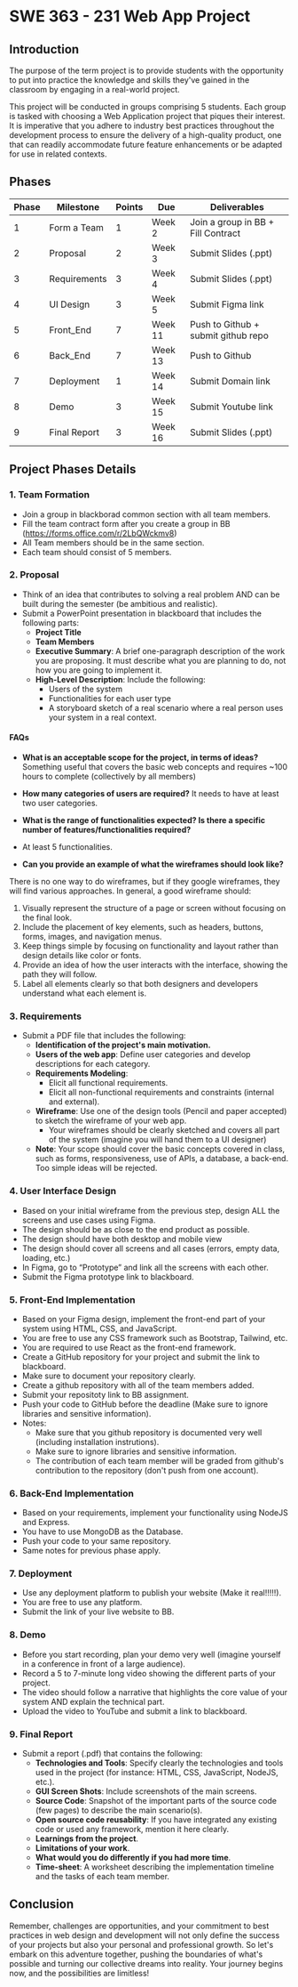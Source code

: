 # SWE 363 - 231 Web App Project

## Introduction

The purpose of the term project is to provide students with the opportunity to put into practice the knowledge and skills they've gained in the classroom by engaging in a real-world project.

This project will be conducted in groups comprising 5 students. Each group is tasked with choosing a Web Application project that piques their interest. It is imperative that you adhere to industry best practices throughout the development process to ensure the delivery of a high-quality product, one that can readily accommodate future feature enhancements or be adapted for use in related contexts.

## Phases

| Phase              | Milestone        | Points | Due    | Deliverables                           |
|--------------------|------------------|--------|--------|----------------------------------------|
| 1                  | Form a Team      | 1      | Week 2 | Join a group in BB + Fill Contract     |
| 2                  | Proposal         | 2      | Week 3 | Submit Slides (.ppt)                   |
| 3                  | Requirements     | 3      | Week 4 | Submit Slides (.ppt)                   |
| 4                  | UI Design        | 3      | Week 5 | Submit Figma link                      |
| 5                  | Front_End        | 7      | Week 11 | Push to Github + submit github repo    |
| 6                  | Back_End         | 7      | Week 13| Push to Github                         |
| 7                  | Deployment       | 1      | Week 14| Submit Domain link                     |
| 8                  | Demo             | 3      | Week 15| Submit Youtube link                    |
| 9                  | Final Report     | 3      | Week 16| Submit Slides (.ppt)                   |

## Project Phases Details

### 1. Team Formation
- Join a group in blackborad common section with all team members.
- Fill the team contract form after you create a group in BB (https://forms.office.com/r/2LbQWckmv8) 
- All Team members should be in the same section. 
- Each team should consist of 5 members. 
  
### 2. Proposal
- Think of an idea that contributes to solving a real problem AND can be built during the semester (be ambitious and realistic).
- Submit a PowerPoint presentation in blackboard that includes the following parts:
  - **Project Title**
  - **Team Members**
  - **Executive Summary**: A brief one-paragraph description of the work you are proposing. It must describe what you are planning to do, not how you are going to implement it.
  - **High-Level Description**: Include the following:
    - Users of the system
    - Functionalities for each user type
    - A storyboard sketch of a real scenario where a real person uses your system in a real context.
   
#### FAQs

- **What is an acceptable scope for the project, in terms of ideas?**
Something useful that covers the basic web concepts and requires ~100 hours to complete (collectively by all members)

- **How many categories of users are required?** It needs to have at least two user categories.

- **What is the range of functionalities expected? Is there a specific number of features/functionalities required?** 
- At least 5 functionalities.

- **Can you provide an example of what the wireframes should look like?**

There is no one way to do wireframes, but if they google wireframes, they will find various approaches. In general, a good wireframe should:

1. Visually represent the structure of a page or screen without focusing on the final look.
2. Include the placement of key elements, such as headers, buttons, forms, images, and navigation menus.
3. Keep things simple by focusing on functionality and layout rather than design details like color or fonts.
4. Provide an idea of how the user interacts with the interface, showing the path they will follow.
5. Label all elements clearly so that both designers and developers understand what each element is.


### 3. Requirements
- Submit a PDF file that includes the following:
  - **Identification of the project's main motivation.**
  - **Users of the web app**: Define user categories and develop descriptions for each category.
  - **Requirements Modeling**:
    - Elicit all functional requirements.
    - Elicit all non-functional requirements and constraints (internal and external).
  - **Wireframe**: Use one of the design tools (Pencil and paper accepted) to sketch the wireframe of your web app.
    - Your wireframes should be clearly sketched and covers all part of the system (imagine you will hand them to a UI designer)
  - **Note**: Your scope should cover the basic concepts covered in class, such as forms, responsiveness, use of APIs, a database, a back-end. Too simple ideas will be rejected.

### 4. User Interface Design
- Based on your initial wireframe from the previous step, design ALL the screens and use cases using Figma.
- The design should be as close to the end product as possible.
- The design should have both desktop and mobile view
- The design should cover all screens and all cases (errors, empty data, loading, etc.)
- In Figma, go to “Prototype” and link all the screens with each other.
- Submit the Figma prototype link to blackboard.

### 5. Front-End Implementation
- Based on your Figma design, implement the front-end part of your system using HTML, CSS, and JavaScript.
- You are free to use any CSS framework such as Bootstrap, Tailwind, etc.
- You are required to use React as the front-end framework.
- Create a GitHub repository for your project and submit the link to blackboard.
- Make sure to document your repository clearly.
- Create a github repository with all of the team members added.
- Submit your repositoty link to BB assignment.
- Push your code to GitHub before the deadline (Make sure to ignore libraries and sensitive information).
- Notes:
  - Make sure that you github repository is documented very well (including installation instrutions).
  - Make sure to ignore libraries and sensitive information.
  - The contribution of each team member will be graded from github's contribution to the repository (don't push from one account).


### 6. Back-End Implementation
- Based on your requirements, implement your functionality using NodeJS and Express.
- You have to use MongoDB as the Database. 
- Push your code to your same repository.
- Same notes for previous phase apply.

### 7. Deployment
- Use any deployment platform to publish your website (Make it real!!!!!).
- You are free to use any platform.
- Submit the link of your live website to BB.

### 8. Demo
- Before you start recording, plan your demo very well (imagine yourself in a conference in front of a large audience).
- Record a 5 to 7-minute long video showing the different parts of your project.
- The video should follow a narrative that highlights the core value of your system AND explain the technical part.
- Upload the video to YouTube and submit a link to blackboard.

### 9. Final Report
- Submit a report (.pdf) that contains the following:
  - **Technologies and Tools**: Specify clearly the technologies and tools used in the project (for instance: HTML, CSS, JavaScript, NodeJS, etc.).
  - **GUI Screen Shots**: Include screenshots of the main screens.
  - **Source Code**: Snapshot of the important parts of the source code (few pages) to describe the main scenario(s).
  - **Open source code reusability**: If you have integrated any existing code or used any framework, mention it here clearly.
  - **Learnings from the project**.
  - **Limitations of your work**.
  - **What would you do differently if you had more time**.
  - **Time-sheet**: A worksheet describing the implementation timeline and the tasks of each team member.

## Conclusion

Remember, challenges are opportunities, and your commitment to best practices in web design and development will not only define the success of your projects but also your personal and professional growth. So let's embark on this adventure together, pushing the boundaries of what's possible and turning our collective dreams into reality. Your journey begins now, and the possibilities are limitless!
